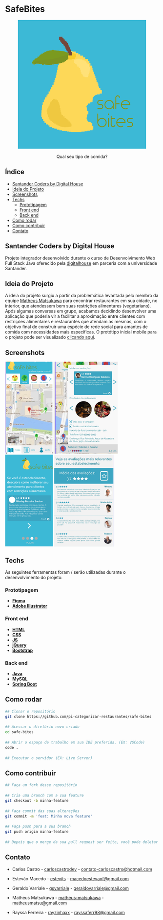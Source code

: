  # SafeBites
 
 <p align="center">
  <img width="420" src="./.gitassets/logo.png" alt="Logo Safe Bites"> 
  <p align="center">Qual seu tipo de comida?</p>
 </p>

## Índice

- [Santander Coders by Digital House](#santander-coders-by-digital-house)
- [Ideia do Projeto](#ideia-do-projeto)
- [Screenshots](#screenshots)
- [Techs](#techs)
  - [Prototipagem](#prototipagem)
  - [Front end](#front-end)
  - [Back end](#back-end)
- [Como rodar](#como-rodar)
- [Como contribuir](#como-contribuir)
- [Contato](#contato)

## Santander Coders by Digital House

Projeto integrador desenvolvido durante o curso de Desenvolvimento Web Full Stack Java oferecido pela [digitalhouse](https://www.digitalhouse.com/br/) em parceria com a universidade Santander.
<br>

## Ideia do Projeto

A ideia do projeto surgiu a partir da problemática levantada pelo membro da equipe [Matheus Matsukawa](https://github.com/matheus-matsukawa/) para encontrar restaurantes em sua cidade, no interior, que atendessem bem suas restrições alimentares (vegetariano). Após algumas conversas em grupo, acabamos decidindo desenvolver uma aplicação que poderia vir a facilitar a aproximação entre clientes com restrições alimentares e restaurantes que atendam as mesmas, com o objetivo final de construir uma espécie de rede social para amantes de comida com necessidades mais específicas. O protótipo inicial mobile para o projeto pode ser visualizado [clicando aqui](https://www.figma.com/file/GyB1k1kgx0pzk4KW9RQECQ/DH-Restaurante?node-id=129%3A1269).

## Screenshots

<p>
  <img height="300" src="./.gitassets/front-page.png" alt="Página inicial com mapa"> 
  <img height="300" src="./.gitassets/front-review.png" alt="Página inicial com overlay de detalhes do restaurante"> 
  <img height="300" src="./.gitassets/onboarding-review.png" alt="Slide de onboarding apresentando funcionalidade de review"> 
  <img height="300" src="./.gitassets/review-list.png" alt="Lista de reviews do restaurante"> 
<p>

## Techs

As seguintes ferramentas foram / serão utilizadas durante o desenvolvimento do projeto:

### Prototipagem

- **[Figma](https://www.figma.com/)**
- **[Adobe Illustrator](https://www.adobe.com/br/products/illustrator.html)**

### Front end

- **[HTML](https://developer.mozilla.org/pt-BR/docs/Web/HTML)**
- **[CSS](https://developer.mozilla.org/pt-BR/docs/Web/CSS)**
- **[JS](https://developer.mozilla.org/pt-BR/docs/Web/JavaScript)**
- **[jQuery](https://jquery.com/)**
- **[Bootstrap](https://getbootstrap.com/)**

### Back end

- **[Java](https://www.java.com/pt_BR/)**
- **[MySQL](https://www.mysql.com/)**
- **[Spring Boot](https://spring.io/projects/spring-boot)**

## Como rodar

```bash
## Clonar o repositório
git clone https://github.com/pi-categorizar-restaurantes/safe-bites

## Acessar o diretório novo criado
cd safe-bites

## Abrir o espaço de trabalho em sua IDE preferida. (EX: VSCode)
code .

## Executar o servidor (EX: Live Server)

```

## Como contribuir

```bash
## Faça um fork desse repositório

## Cria uma branch com a sua feature
git checkout -b minha-feature

## Faça commit das suas alterações
git commit -m 'feat: Minha nova feature'

## Faça push para a sua branch
git push origin minha-feature

## Depois que o merge da sua pull request ser feito, você pode deletar a sua branch.
```

## Contato

- Carlos Castro - [carloscastrodev](http://github.com/carloscastrodev/) - contato-carloscastro@hotmail.com
 
- Estevão Macedo - [estevits](https://github.com/estevits/) - macedoestevaof@gmail.com
 
- Geraldo Varriale - [gsvarriale](https://github.com/gsvarriale/) - geraldovarriale@gmail.com
 
- Matheus Matsukawa - [matheus-matsukawa](https://github.com/matheus-matsukawa/) - matheusmatsu@gmail.com

- Rayssa Ferreira - [rayzinhaxx](https://github.com/rayzinhaxx/) - rayssaferr98@gmail.com
